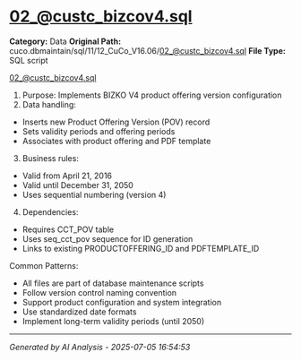 # 02_@custc_bizcov4.sql

**Category:** Data
**Original Path:** cuco.dbmaintain/sql/11/12_CuCo_V16.06/02_@custc_bizcov4.sql
**File Type:** SQL script

02_@custc_bizcov4.sql
1. Purpose: Implements BIZKO V4 product offering version configuration
2. Data handling:
- Inserts new Product Offering Version (POV) record
- Sets validity periods and offering periods
- Associates with product offering and PDF template
3. Business rules:
- Valid from April 21, 2016
- Valid until December 31, 2050
- Uses sequential numbering (version 4)
4. Dependencies:
- Requires CCT_POV table
- Uses seq_cct_pov sequence for ID generation
- Links to existing PRODUCTOFFERING_ID and PDFTEMPLATE_ID

Common Patterns:
- All files are part of database maintenance scripts
- Follow version control naming convention
- Support product configuration and system integration
- Use standardized date formats
- Implement long-term validity periods (until 2050)

---
*Generated by AI Analysis - 2025-07-05 16:54:53*
